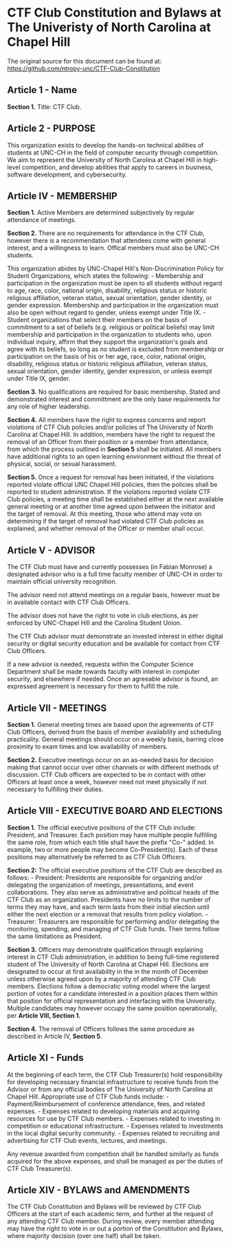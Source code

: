# CTF Club Constitution and Bylaws at The Univeristy of North Carolina at Chapel Hill

The original source for this document can be found at: https://github.com/ntropy-unc/CTF-Club-Constitution

## Article 1 - Name
**Section 1.** Title: CTF Club.

## Article 2 - PURPOSE
This organization exists to develop the hands-on technical abilities of students at UNC-CH in the field of computer security through competition. We aim to represent the University of North Carolina at Chapel Hill in high-level competition, and develop abilities that apply to careers in business, software development, and cybersecurity.

## Article IV - MEMBERSHIP
**Section 1.** Active Members are determined subjectively by regular attendance of meetings.

**Section 2.** There are no requirements for attendance in the CTF Club, however there is a recommendation that attendees come with general interest, and a willingness to learn. Offical members must also be UNC-CH students.

This organization abides by UNC-Chapel Hill's Non-Discrimination Policy for Student Organizations, which states the following:
	- Membership and participation in the organization must be open to all students without regard to age, race, color, national origin, disability, religious status or historic religious affiliation, veteran status, sexual orientation, gender identity, or gender expression. Membership and participation in the organization must also be open without regard to gender, unless exempt under Title IX.
	- Student organizations that select their members on the basis of commitment to a set of beliefs (e.g. religious or political beliefs) may limit membership and participation in the organization to students who, upon individual inquiry, affirm that they support the organization's goals and agree with its beliefs, so long as no student is excluded from membership or participation on the basis of his or her age, race, color, national origin, disability, religious status or historic religious affiliation, veteran status, sexual orientation, gender identity, gender expression, or unless exempt under Title IX, gender.

**Section 3.** No qualifications are required for basic membership. Stated and demonstrated interest and committment are the only base requirements for any role of higher leadership.

**Section 4.** All members have the right to express concerns and report violations of CTF Club policies and/or policies of The University of North Carolina at Chapel Hill. In addition, members have the right to request the removal of an Officer from their position or a member from attendance, from which the process outlined in **Section 5** shall be initiated. All members have additional rights to an open learning environment without the threat of physical, social, or sexual harassment.

**Section 5.** Once a request for removal has been initiated, if the violations reported violate official UNC Chapel Hill policies, then the policies shall be reported to student administration. If the violations reported violate CTF Club policies, a meeting time shall be established either at the next available general meeting or at another time agreed upon between the initiator and the target of removal. At this meeting, those who attend may vote on determining if the target of removal had violated CTF Club policies as explained, and whether removal of the Officer or member shall occur.

## Article V - ADVISOR
The CTF Club must have and currently possesses (in Fabian Monrose) a designated advisor who is a full time faculty member of UNC-CH in order to maintain official university recognition.

The advisor need not attend meetings on a regular basis, however must be in available contact with CTF Club Officers.

The advisor does not have the right to vote in club elections, as per enforced by UNC-Chapel Hill and the Carolina Student Union.

The CTF Club advisor must demonstrate an invested interest in either digital security or digital security education and be available for contact from CTF Club Officers.

If a new advsior is needed, requests within the Computer Science Department shall be made towards faculty with interest in computer security,
and elsewhere if needed. Once an agreeable advisor is found, an expressed agreement is necessary for them to fulfill the role.

## Article VII - MEETINGS
**Section 1.** General meeting times are based upon the agreements of CTF Club Officers, derived from the basis of member availability and scheduling practicality. General meetings should occur on a weekly basis, barring close proximity to exam times and low availability of members.

**Section 2.** Executive meetings occur on an as-needed basis for decision making that cannot occur over other channels or with different methods of discussion. CTF Club officers are expected to be in contact with other Officers at least once a week, however need not meet physically if not necessary to fulfilling their duties.

## Article VIII - EXECUTIVE BOARD AND ELECTIONS
**Section 1.** The official executive positions of the CTF Club include: President, and Treasurer. Each position may have multiple people fulfilling the same role, from which each title shall have the prefix "Co-" added. In example, two or more people may become Co-President(s). Each of these positions may alternatively be referred to as CTF Club Officers.

**Section 2:** The official executive positions of the CTF Club are described as follows:
	- President: Presidents are responsible for organizing and/or delegating the organization of meetings, presentations, and event collaborations. They also serve as administrative and political heads of the CTF Club as an organization. Presidents have no limits to the number of terms they may have, and each term lasts from their initial election until either the next election or a removal that results from policy violation.
	- Treasurer: Treasurers are responsible for performing and/or delegating the monitoring, spending, and managing of CTF Club funds. Their terms follow the same limitations as President.

**Section 3.** Officers may demonstrate qualification through explaining interest in CTF Club administration, in addition to being full-time registered student of The University of North Carolina at Chapel Hill. Elections are designated to occur at first availability in the in the month of December unless otherwise agreed upon by a majority of attending CTF Club members. Elections follow a democratic voting model where the largest portion of votes for a candidate interested in a position places them within that position for official representation and interfacing with the University. Multiple candidates may however occupy the same position operationally, per **Article VIII, Section 1.**

**Section 4.** The removal of Officers follows the same procedure as described in  Article IV, **Section 5**.

## Article XI - Funds
At the beginning of each term, the CTF Club Treasurer(s) hold responsibility for developing necessary financial infrastructure to receive funds from the Advisor or from any official bodies of The University of North Carolina at Chapel Hill. Appropriate use of CTF Club funds include:
	- Payment/Reimbursement of conference attendance, fees, and related expenses.
	- Expenses related to developing materials and acquiring resources for use by CTF Club members.
	- Expenses related to investing in competition or educational infrastructure.
	- Expenses related to investments in the local digital security community.
	- Expenses related to recruiting and advertising for CTF Club events, lectures, and meetings.

Any revenue awarded from competition shall be handled similarly as funds acquired for the above expenses, and shall be managed as per the duties of CTF Club Treasurer(s).

## Article XIV - BYLAWS and AMENDMENTS
The CTF Club Constitution and Bylaws will be reviewed by CTF Club Officers at the start of each academic term, and further at the request of any attending CTF Club member. During review, every member attending may have the right to vote in or out a portion of the Constitution and Bylaws, where majority decision (over one half) shall be taken. 
